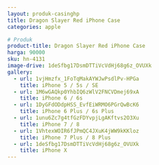 ```yaml
---
layout: produk-casinghp
title: Dragon Slayer Red iPhone Case
categories: apple

# Produk
product-title: Dragon Slayer Red iPhone Case
harga: 90000
sku: hn-4131
image-drive: 1deSfbg17DsmDTTiVcVdHj68g6z_OVUXk
gallery:
  - url: 1vjHmzfx_1FoTqMakAYWJwPsdlPv-HPGa
    title: iPhone 5 / 5s / SE
  - url: 1M6wGAQkp0YhbIQ6zWlV2FNCVDmej69xA
    title: iPhone 6 / 6s
  - url: 1DyGFdODdpHSS_EvfEiWRMO6PGrQwBcK6
    title: iPhone 6 Plus / 6s Plus
  - url: 1unu6Zc7g4tfGzFDYvpjLgAKftvs2O3Xu
    title: iPhone 7 / 8
  - url: 1VhtexWOIR6fJPmQC4JXuK4jWW9kKKloz
    title: iPhone 7 Plus / 8 Plus
  - url: 1deSfbg17DsmDTTiVcVdHj68g6z_OVUXk
    title: iPhone X
---
```

